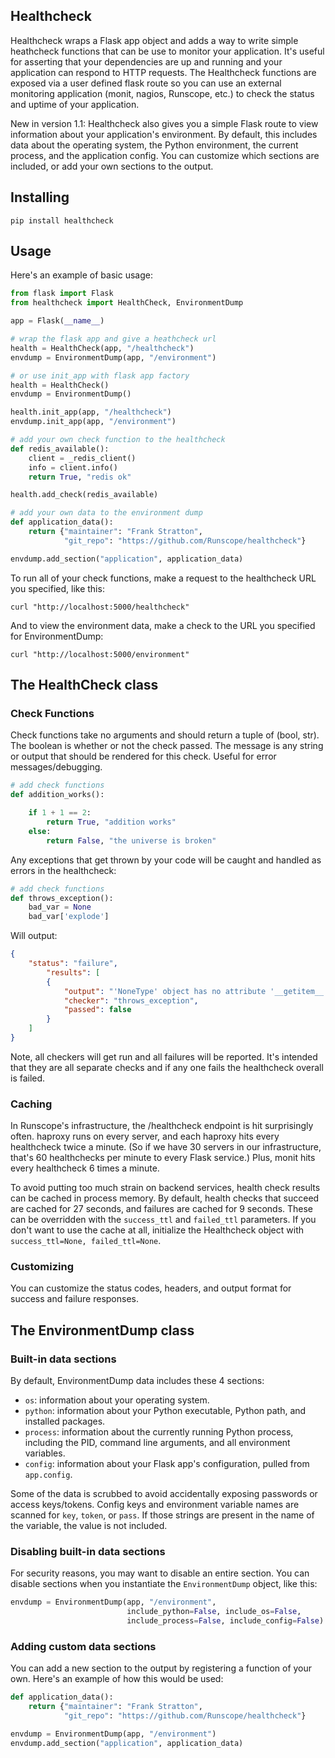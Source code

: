 Healthcheck
----------

Healthcheck wraps a Flask app object and adds a way to write simple heathcheck
functions that can be use to monitor your application. It's useful for
asserting that your dependencies are up and running and your application can
respond to HTTP requests. The Healthcheck functions are exposed via a user
defined flask route so you can use an external monitoring application (monit,
nagios, Runscope, etc.) to check the status and uptime of your application.

New in version 1.1: Healthcheck also gives you a simple Flask route to view
information about your application's environment. By default, this includes
data about the operating system, the Python environment, the current process,
and the application config. You can customize which sections are included, or
add your own sections to the output.

## Installing

```
pip install healthcheck

```

## Usage

Here's an example of basic usage:

```python
from flask import Flask
from healthcheck import HealthCheck, EnvironmentDump

app = Flask(__name__)

# wrap the flask app and give a heathcheck url
health = HealthCheck(app, "/healthcheck")
envdump = EnvironmentDump(app, "/environment")

# or use init_app with flask app factory
health = HealthCheck()
envdump = EnvironmentDump()

health.init_app(app, "/healthcheck")
envdump.init_app(app, "/environment")

# add your own check function to the healthcheck
def redis_available():
    client = _redis_client()
    info = client.info()
    return True, "redis ok"

health.add_check(redis_available)

# add your own data to the environment dump
def application_data():
	return {"maintainer": "Frank Stratton",
	        "git_repo": "https://github.com/Runscope/healthcheck"}

envdump.add_section("application", application_data)
```

To run all of your check functions, make a request to the healthcheck URL
you specified, like this:

```
curl "http://localhost:5000/healthcheck"
```

And to view the environment data, make a check to the URL you specified for
EnvironmentDump:

```
curl "http://localhost:5000/environment"
```

## The HealthCheck class

### Check Functions

Check functions take no arguments and should return a tuple of (bool, str).
The boolean is whether or not the check passed. The message is any string or
output that should be rendered for this check. Useful for error
messages/debugging.

```python
# add check functions
def addition_works():

	if 1 + 1 == 2:
		return True, "addition works"
	else:
		return False, "the universe is broken"
```

Any exceptions that get thrown by your code will be caught and handled as
errors in the healthcheck:

```python
# add check functions
def throws_exception():
	bad_var = None
	bad_var['explode']

```

Will output:

```json
{
	"status": "failure",
		"results": [
		{
			"output": "'NoneType' object has no attribute '__getitem__'",
			"checker": "throws_exception",
			"passed": false
		}
	]
}
```

Note, all checkers will get run and all failures will be reported. It's
intended that they are all separate checks and if any one fails the
healthcheck overall is failed.

### Caching

In Runscope's infrastructure, the /healthcheck endpoint is hit surprisingly
often. haproxy runs on every server, and each haproxy hits every healthcheck
twice a minute. (So if we have 30 servers in our infrastructure, that's 60
healthchecks per minute to every Flask service.) Plus, monit hits every
healthcheck 6 times a minute.

To avoid putting too much strain on backend services, health check results can
be cached in process memory. By default, health checks that succeed are cached
for 27 seconds, and failures are cached for 9 seconds. These can be overridden
with the `success_ttl` and `failed_ttl` parameters. If you don't want to use
the cache at all, initialize the Healthcheck object with `success_ttl=None,
failed_ttl=None`.

### Customizing

You can customize the status codes, headers, and output format for success and
failure responses.

## The EnvironmentDump class

### Built-in data sections

By default, EnvironmentDump data includes these 4 sections:

* `os`: information about your operating system.
* `python`: information about your Python executable, Python path, and
installed packages.
* `process`: information about the currently running Python process, including
the PID, command line arguments, and all environment variables.
* `config`: information about your Flask app's configuration, pulled from
`app.config`.

Some of the data is scrubbed to avoid accidentally exposing passwords or access
keys/tokens. Config keys and environment variable names are scanned for `key`,
`token`, or `pass`. If those strings are present in the name of the variable,
the value is not included.

### Disabling built-in data sections

For security reasons, you may want to disable an entire section. You can
disable sections when you instantiate the `EnvironmentDump` object, like this:

```python
envdump = EnvironmentDump(app, "/environment",
                          include_python=False, include_os=False,
                          include_process=False, include_config=False)
```

### Adding custom data sections

You can add a new section to the output by registering a function of your own.
Here's an example of how this would be used:

```python
def application_data():
	return {"maintainer": "Frank Stratton",
	        "git_repo": "https://github.com/Runscope/healthcheck"}

envdump = EnvironmentDump(app, "/environment")
envdump.add_section("application", application_data)
```
